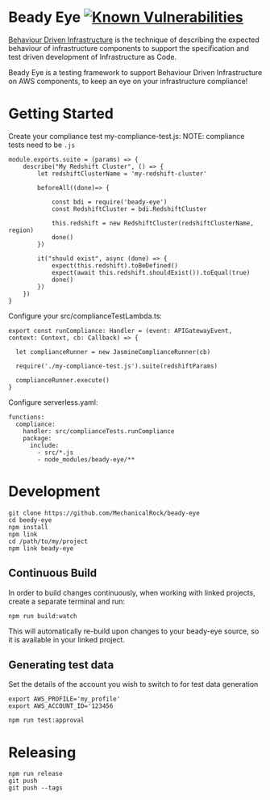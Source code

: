 # Beady Eye [![Known Vulnerabilities](https://snyk.io/test/github/MechanicalRock/beady-eye/badge.svg)](https://snyk.io/test/github/MechanicalRock/beady-eye) 

[Behaviour Driven Infrastructure](https://mechanicalrock.github.io/bdd/devops/2016/12/21/introducing-infrastructure-mapping.html) is the technique of describing the expected behaviour of infrastructure components to support the specification and test driven development of Infrastructure as Code.

Beady Eye is a testing framework to support Behaviour Driven Infrastructure on AWS components, to keep an eye on your infrastructure compliance!

# Getting Started

Create your compliance test my-compliance-test.js:
NOTE: compliance tests need to be `.js`
```
module.exports.suite = (params) => {
    describe("My Redshift Cluster", () => {
        let redshiftClusterName = 'my-redshift-cluster'

        beforeAll((done)=> {
        
            const bdi = require('beady-eye')
            const RedshiftCluster = bdi.RedshiftCluster
            
            this.redshift = new RedshiftCluster(redshiftClusterName, region)
            done()
        })

        it("should exist", async (done) => {
            expect(this.redshift).toBeDefined()
            expect(await this.redshift.shouldExist()).toEqual(true)
            done()
        })
    })
}
```

Configure your src/complianceTestLambda.ts:
```
export const runCompliance: Handler = (event: APIGatewayEvent, context: Context, cb: Callback) => {

  let complianceRunner = new JasmineComplianceRunner(cb)  

  require('./my-compliance-test.js').suite(redshiftParams)

  complianceRunner.execute()
}
```

Configure serverless.yaml:
```
functions:
  compliance:
    handler: src/complianceTests.runCompliance
    package:
      include:
        - src/*.js
        - node_modules/beady-eye/**
```

# Development

```
git clone https://github.com/MechanicalRock/beady-eye
cd beedy-eye
npm install
npm link
cd /path/to/my/project
npm link beady-eye
```

## Continuous Build
In order to build changes continuously, when working with linked projects, create a separate terminal and run:

`npm run build:watch`

This will automatically re-build upon changes to your beady-eye source, so it is available in your linked project.

## Generating test data
Set the details of the account you wish to switch to for test data generation
```
export AWS_PROFILE='my_profile'
export AWS_ACCOUNT_ID='123456
```

```
npm run test:approval
```

# Releasing
```
npm run release
git push
git push --tags
```
